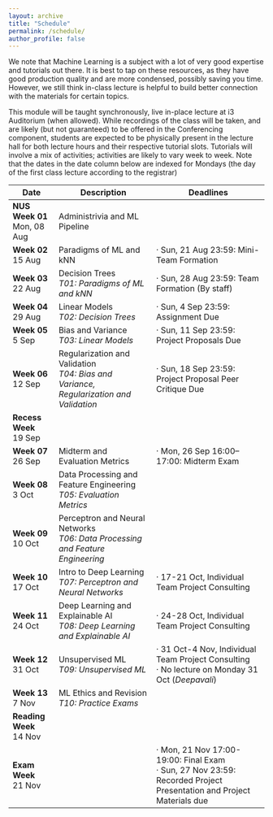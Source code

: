 ```yaml
---
layout: archive
title: "Schedule"
permalink: /schedule/
author_profile: false
---
```


We note that Machine Learning is a subject with a lot of very good expertise and tutorials out there. It is best to tap on these resources, as they have good production quality and are more condensed, possibly saving you time. However, we still think in-class lecture is helpful to build better connection with the materials for certain topics.

This module will be taught synchronously, live in-place lecture at i3 Auditorium (when allowed).  While recordings of the class will be taken, and are likely (but not guaranteed) to be offered in the Conferencing component, students are expected to be physically present in the lecture hall for both lecture hours and their respective tutorial slots. Tutorials will involve a mix of activities; activities are likely to vary week to week.
Note that the dates in the date column below are indexed for Mondays (the day of the first class lecture according to the registrar)

<!--- For those who find the pace of the videos too fast or needing a bit more time to digest the materials, we will offer an in-class help session during the lecture slot (i.e., Thursdays 12:00-14:00) on the remaining weeks (Weeks 2-6 and 8-12). This is completely optional (not counting against your workload), and we will not be introducing any material for the help sessions. It is just voluntary help from all of us on the staff. -->

<table class="table table-striped">
<thead class="thead-inverse"><tr><th>Date</th><th>Description</th><th>Deadlines</th></tr></thead>
<tbody>
<tr>
  <td><b>NUS Week 01</b><br />Mon, 08 Aug
  </td>
  <td>Administrivia and ML Pipeline</td>
  <td>
  </td>
</tr>
<tr>
  <td><b>Week 02</b><br />15 Aug
  </td>
  <td>Paradigms of ML and kNN
  </td>
  <td>· Sun, 21 Aug 23:59: Mini-Team Formation
  </td>
</tr>
<tr>
  <td><b>Week 03</b><br />22 Aug
  </td>
  <td>Decision Trees
  <em><br />T01: Paradigms of ML and kNN</em>
  </td>
  <td>· Sun, 28 Aug 23:59: Team Formation (By staff)
  </td>
</tr>
<tr>
  <td><b>Week 04</b><br />29 Aug
  </td>
  <td>Linear Models
  <br /><em>T02: Decision Trees</em>
  </td>
  <td>· Sun, 4 Sep 23:59: Assignment Due
  </td>
</tr>
<tr>
  <td><b>Week 05</b><br />5 Sep
  </td>
  <td>Bias and Variance
  <br />
  <em>T03: Linear Models</em>
  </td>
  <td>· Sun, 11 Sep 23:59: Project Proposals Due
  </td>
</tr>
<tr>
  <td><b>Week 06</b><br />12 Sep
  </td>
  <td>Regularization and Validation
  <br /><em>T04: Bias and Variance, Regularization and Validation</em>
  </td>
  <td>· Sun, 18 Sep 23:59: Project Proposal Peer Critique Due
  </td>
</tr>
<tr>
  <td><b>Recess Week</b><br />19 Sep
  </td>
  <td>
  </td>
  <td>
  </td>
</tr>
<tr>
  <td><b>Week 07</b><br />26 Sep
  </td>
  <td>Midterm and Evaluation Metrics  
  </td>
  <td>· Mon, 26 Sep 16:00–17:00: Midterm Exam
  <br />
  </td>
</tr>
<tr>
  <td><b>Week 08</b><br />3 Oct
  </td>
  <td>Data Processing and Feature Engineering
  <br /><em>T05: Evaluation Metrics</em>
  </td>
  <td>
  </td>
</tr>
<tr>
  <td><b>Week 09</b><br />10 Oct
  </td>
  <td>Perceptron and Neural Networks
  <br /><em>T06: Data Processing and Feature Engineering</em>
  </td>
  <td>
  </td>
</tr>
<tr>
  <td><b>Week 10</b><br />17 Oct
  </td>
  <td>Intro to Deep Learning
  <br /><em>T07: Perceptron and Neural Networks</em>
  </td>
  <td>· 17-21 Oct, Individual Team Project Consulting
  </td>
</tr>
<tr>
  <td><b>Week 11</b><br />24 Oct
  </td>
  <td>Deep Learning and Explainable AI
  <br /><em>T08: Deep Learning and Explainable AI</em>
  </td>
  <td>· 24-28 Oct, Individual Team Project Consulting
  </td>
</tr>
<tr>
  <td><b>Week 12</b><br />31 Oct
  </td>
  <td>Unsupervised ML
  <br /><em>T09: Unsupervised ML</em>
  </td>
  <td>· 31 Oct-4 Nov, Individual Team Project Consulting<BR/>
    · No lecture on Monday 31 Oct (<I>Deepavali</I>)
  </td>
</tr>
<tr>
  <td><b>Week 13</b><br />7 Nov
  </td>
  <td>ML Ethics and Revision
  <br /><em>T10: Practice Exams</em>
  </td>
  <td>
  </td>
</tr>
<tr>
  <td><b>Reading Week</b><br />14 Nov
  </td>
  <td>
  </td>
  <td>
  </td>
</tr>
<tr>
  <td><b>Exam Week</b><br />21 Nov
  </td>
  <td>
  </td>
  <td>· Mon, 21 Nov 17:00-19:00: Final Exam
  <br/>· Sun, 27 Nov 23:59: Recorded Project Presentation and Project Materials due 
  </td>
</tr>
</tbody></table>

<p><br /></p>

<!--

<p>You can import the below calendar via its URL <a href="https://calendar.google.com/calendar?cid=MTFnY205bm5pNjJxcDIwcWhqOTVpOHFuNHNAZ3JvdXAuY2FsZW5kYXIuZ29vZ2xlLmNvbQ">https://calendar.google.com/calendar?cid=MTFnY205bm5pNjJxcDIwcWhqOTVpOHFuNHNAZ3JvdXAuY2FsZW5kYXIuZ29vZ2xlLmNvbQ</a>.</p>

<center><iframe align="middle" src="https://calendar.google.com/calendar/embed?height=400&amp;wkst=1&amp;bgcolor=%23ffffff&amp;ctz=Asia%2FSingapore&amp;src=MTFnY205bm5pNjJxcDIwcWhqOTVpOHFuNHNAZ3JvdXAuY2FsZW5kYXIuZ29vZ2xlLmNvbQ&amp;color=%230B8043&amp;showCalendars=0&amp;showTz=0&amp;mode=AGENDA" style="border-width:0" width="800" height="400" frameborder="0" scrolling="no"></iframe></center>

-->
